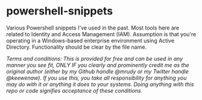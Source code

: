 # powershell-snippets
Various Powershell snippets I've used in the past. Most tools here are related to Identity and Access Management (IAM). Assumption is that you're operating in a Windows-based enterprise environment using Active Directory. Functionality should be clear by the file name. 

<i>Terms and conditions: This is provided for free and can be used in any manner you see fit, ONLY IF you clearly and prominently credit me as the original author (either by my Github handle @mrudy or my Twitter handle @keewenaw). If you use this, you take all responsibility for anything you may do with it or anything it does to your systems. Doing anything with this repo or code signifies acceptance of these conditions.</i>

